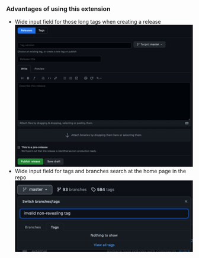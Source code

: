 ### Advantages of using this extension

- Wide input field for those long tags when creating a release
  ![Wide tag](img/Improved-tag-input.png)
- Wide input field for tags and branches search at the home page in the repo
  ![wide search](img/wide-tags-search.png)